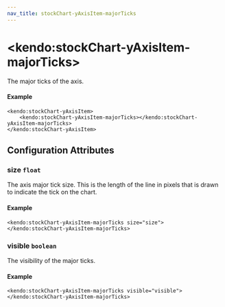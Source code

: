 ```yaml
---
nav_title: stockChart-yAxisItem-majorTicks
---
```


# \<kendo:stockChart-yAxisItem-majorTicks\>

The major ticks of the axis.

#### Example
    <kendo:stockChart-yAxisItem>
        <kendo:stockChart-yAxisItem-majorTicks></kendo:stockChart-yAxisItem-majorTicks>
    </kendo:stockChart-yAxisItem>

## Configuration Attributes

### size `float`

The axis major tick size. This is the length of the line in pixels that is drawn to indicate the tick on the chart.

#### Example
    <kendo:stockChart-yAxisItem-majorTicks size="size">
    </kendo:stockChart-yAxisItem-majorTicks>

### visible `boolean`

The visibility of the major ticks.

#### Example
    <kendo:stockChart-yAxisItem-majorTicks visible="visible">
    </kendo:stockChart-yAxisItem-majorTicks>

